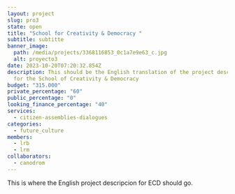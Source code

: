 ```yaml
---
layout: project
slug: pro3
state: open
title: "School for Creativity & Democracy "
subtitle: s﻿ubtitte
banner_image:
  path: /media/projects/3368116853_0c1a7e9e63_c.jpg
  alt: proyecto3
date: 2023-10-20T07:20:32.854Z
description: This should be the English translation of the project description
  for the School of Creativity & Democracy
budget: "315.000"
private_percentage: "60"
public_percentage: "0"
looking_finance_percentage: "40"
services:
  - citizen-assemblies-dialogues
categories:
  - future_culture
members:
  - lrb
  - lrm
collaborators:
  - canodrom
---
```

This is where the English project descripcion for ECD should go.
